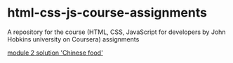 # html-css-js-course-assignments
A repository for the course (HTML, CSS, JavaScript for developers by John Hobkins university on Coursera) assignments

[module 2 solution 'Chinese food'](./module2-solution)
